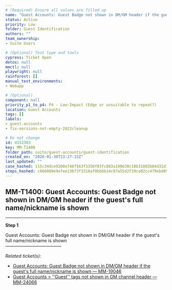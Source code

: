 ```yaml
---
# (Required) Ensure all values are filled up
name: "Guest Accounts: Guest Badge not shown in DM/GM header if the guest's full name/nickname is shown"
status: Active
priority: Low
folder: Guest Identification
authors: ""
team_ownership: 
- Suite Users

# (Optional) Test type and tools
cypress: Ticket Open
detox: null
mmctl: null
playwright: null
rainforest: []
manual_test_environments: 
- Webapp

# (Optional)
component: null
priority_p1_to_p4: P4 - Low-Impact (Edge or unsuitable to repeat?)
location: Guest Accounts
tags: []
labels: 
- guest-accounts
- fix-versions-not-empty-2022cleanup

# Do not change
id: 4152383
key: MM-T1400
folder_path: suite/guest-accounts/guest-identification
created_on: "2020-01-30T23:27:15Z"
last_updated: ""
case_hashed: 115c34dce9208e746f563f3356f03fc883a190630c18b31802b04d31d160be33495ad3de617befb2eadebea89444448e
steps_hashed: c666089e9efee136f3f3318af8bb6b14c07a55d2f39ca02cc479ebd894d7abc1c0fc263a8e59547401a4598011fb1927
---
```


## MM-T1400: Guest Accounts: Guest Badge not shown in DM/GM header if the guest's full name/nickname is shown

---

**Step 1**

Guest Accounts: Guest Badge not shown in DM/GM header if the guest's full name/nickname is shown\
–––––––––––––––––––––––––

_Related ticket(s):_

- [Guest Accounts: Guest Badge not shown in DM/GM header if the guest's full name/nickname is shown — MM-19046](https://mattermost.atlassian.net/browse/MM-19046)
- [Guest Accounts > ''Guest'' tags not shown in GM channel header — MM-24066](https://mattermost.atlassian.net/browse/MM-24066)
